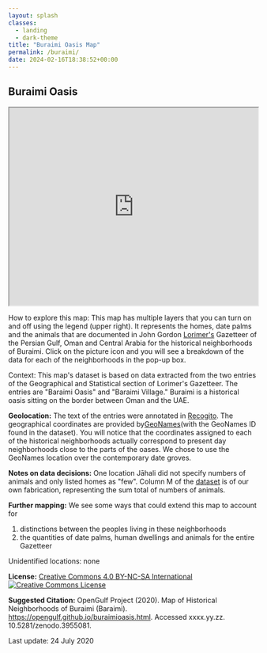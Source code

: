 ```yaml
---
layout: splash
classes:
  - landing
  - dark-theme
title: "Buraimi Oasis Map"
permalink: /buraimi/
date: 2024-02-16T18:38:52+00:00
---
```


## Buraimi Oasis

 
<iframe src="https://opengulf.github.io/webapps/buraimioasis/index.html#12/24.2281/55.8560" width="100%" height="400"></iframe>


How to explore this map: This map has multiple layers that you can turn on and off using the legend (upper right). It represents the homes, date palms and the animals that are documented in John Gordon [Lorimer's](https://en.wikipedia.org/wiki/Gazetteer_of_the_Persian_Gulf,_Oman_and_Central_Arabia) Gazetteer of the Persian Gulf, Oman and Central Arabia for the historical neighborhoods of Buraimi.  Click on the picture icon and you will see a breakdown of the data for each of the neighborhoods in the pop-up box.

Context: This map's dataset is based on data extracted from the two entries of the Geographical and Statistical section of Lorimer's Gazetteer. The entries are "Baraimi Oasis" and "Baraimi Village." Buraimi is a historical oasis sitting on the border between Oman and the UAE.


**Geolocation:** The text of the entries were annotated in [Recogito](https://recogito.pelagios.org). The geographical coordinates are provided by[GeoNames](https://geonames.org)(with the GeoNames ID found in the dataset). You will notice that the coordinates assigned to each of the historical neighborhoods actually correspond to present day neighborhoods close to the parts of the oases. We chose to use the GeoNames location over the contemporary date groves.
 

**Notes on data decisions:** One location Jāhali did not specify numbers of animals and only listed homes as "few".  Column M of the [dataset](https://github.com/opengulf/Lorimer_data/blob/master/palms_livestock_Buraimi.csv) is of our own fabrication, representing the sum total of numbers of animals. 


**Further mapping:** We see some ways that could extend this map to account for 

1. distinctions between the peoples living in these neighborhoods</li>
2. the quantities of date palms, human dwellings and animals for the entire Gazetteer</li>

Unidentified locations: none


**License:** <a href="https://creativecommons.org/licenses/by-nc-sa/4.0/" class="link">Creative Commons 4.0 BY-NC-SA International</a> <br>
<a rel="license" href="http://creativecommons.org/licenses/by-nc-sa/4.0/"><img alt="Creative Commons License" style="border-width:0" src="https://i.creativecommons.org/l/by-nc-sa/4.0/88x31.png" /></a>


**Suggested Citation:** OpenGulf Project (2020). Map of Historical Neighborhoods of Buraimi (Baraimi). https://opengulf.github.io/buraimioasis.html. Accessed xxxx.yy.zz. 10.5281/zenodo.3955081.

Last update: 24 July 2020















